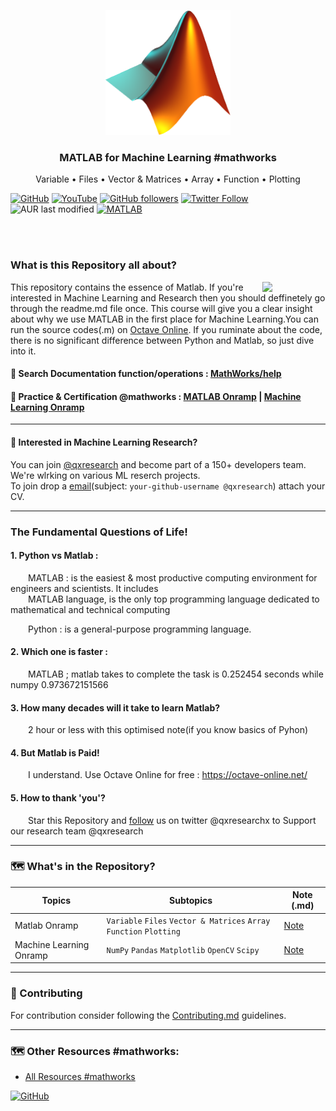 <p align="center">
  <a href="https://www.youtube.com/channel/UCX7oe66V8zyFpAJyMfPL9VA">
    <img src="https://github.com/xiaowuc2/xiaowuc2/blob/master/source/Matlab_Logo.png" alt="MATLAB" width="200" height="200">
  </a>
  <h3 align="center">MATLAB for Machine Learning #mathworks</h3>
  <p align="center">
    Variable • Files • Vector & Matrices • Array • Function • Plotting
  </p>
</p>


[![GitHub](https://img.shields.io/static/v1.svg?label=Collaborators&message=1&color=success&logo=github&style=social)](https://github.com/qxresearch/Simple-Harmonic-Motion/graphs/contributors)
[![YouTube](https://img.shields.io/static/v1.svg?label=YouTube&message=@qxresearch&color=grey&logo=youtube&style=flat&logoColor=white&colorA=critical)](https://www.youtube.com/channel/UCX7oe66V8zyFpAJyMfPL9VA)
[![GitHub followers](https://img.shields.io/github/followers/xiaowuc2?style=social)]("https://github.com/xiaowuc2")
  [![Twitter Follow](https://img.shields.io/twitter/follow/qxresearchx?label=%40qxresearchx&style=social)](https://twitter.com/qxresearchx)
    <img alt="AUR last modified" src="https://img.shields.io/aur/last-modified/google-chrome">
    [![MATLAB](https://github.com/mathworks/Database-Explorer-for-IIASA/workflows/MATLAB/badge.svg)](https://github.com/mathworks/Database-Explorer-for-IIASA/actions?query=workflow%3AMATLAB)
 
 <br></br>
 

 
 ### What is this Repository all about?

 <a href="http://weavesilk.com">
  <img src="https://nschloe.github.io/optimesh/cvt-uniform-qnf.webp" align="right" width="20%"/>
</a>

This repository contains the essence of Matlab. If you're interested in Machine Learning and Research then you should deffinetely go through the readme.md file once. This course will give you a clear insight about why we use MATLAB in the first place for Machine Learning.You can run the source codes(.m) on [Octave Online](https://octave-online.net). If you ruminate about the code, there is no significant difference between Python and Matlab, so just dive into it.

#### 📖 Search Documentation function/operations : [MathWorks/help](https://in.mathworks.com/help/index.html)
#### 📖 Practice & Certification @mathworks : [MATLAB Onramp](https://matlabacademy.mathworks.com/R2021a/portal.html?course=gettingstarted) | [Machine Learning Onramp](https://matlabacademy.mathworks.com/R2021a/portal.html?course=machinelearning)

--------------

#### 🔬 Interested in Machine Learning Research?
You can join [@qxresearch](https://github.com/qxresearch) and become part of a 150+ developers team. We're wlrking on various ML reserch projects.</br> 
To join drop a <a href = "mailto: rohitmandal814566@gmail.com">email</a>(subject: `your-github-username @qxresearch`) attach your CV.

--------------
 
### The Fundamental Questions of Life!

#### 1. Python vs Matlab :

    MATLAB : is the easiest & most productive computing environment for engineers and scientists. It includes  <br />
  MATLAB language, is the only top programming language dedicated to mathematical and technical computing <br />

  Python : is a general-purpose programming language. <br />
   
#### 2. Which one is faster :

  MATLAB ; matlab takes to complete the task is 0.252454 seconds while numpy 0.973672151566 <br />
  
#### 3. How many decades will it take to learn Matlab?

  2 hour or less with this optimised note(if you know basics of Pyhon) <br />
   
#### 4. But Matlab is Paid!

  I understand. Use Octave Online for free : https://octave-online.net/ <br />
   
#### 5. How to thank 'you'?

  Star this Repository and [follow](https://github.com/xiaowuc2) us on twitter @qxresearchx to Support our research team @qxresearch <br />
   
--------------   

### 🗺️ What's in the Repository?

| Topics  | Subtopics | Note (.md) | 
| ------------- | ------------- | ------------- |
| Matlab Onramp  |  `Variable`  `Files`  `Vector & Matrices`  `Array`  `Function`  `Plotting` | [Note]() |
| Machine Learning Onramp  | `NumPy` `Pandas` `Matplotlib` `OpenCV` `Scipy` | [Note]() |

--------------
### 📒 Contributing 

For contribution consider following the [Contributing.md](https://github.com/xiaowuc2/matlab-for-machine-leaning/blob/main/CONTRIBUTING.md) guidelines.

--------------

### 🗺️ Other Resources #mathworks: 

- [All Resources #mathworks](https://matlabacademy.mathworks.com/)

<p align="center">
  
 [![GitHub](https://img.shields.io/static/v1.svg?label=Views&message=7,541&color=success&logo=github&style=social)](https://github.com/qxresearch/Simple-Harmonic-Motion/graphs/contributors)
  
</p>
